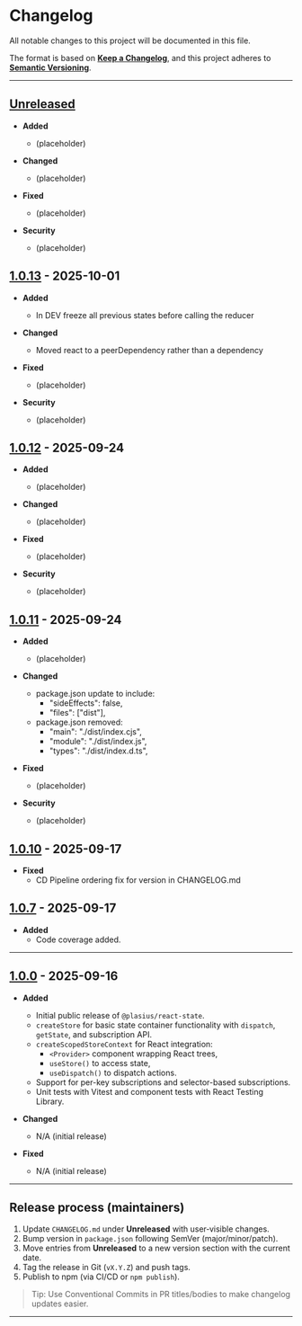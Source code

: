 
# Changelog

All notable changes to this project will be documented in this file.

The format is based on **[Keep a Changelog](https://keepachangelog.com/en/1.1.0/)**, and this project adheres to **[Semantic Versioning](https://semver.org/spec/v2.0.0.html)**.

---

## [Unreleased]

- **Added**
  - (placeholder)

- **Changed**
  - (placeholder)

- **Fixed**
  - (placeholder)

- **Security**
  - (placeholder)

## [1.0.13] - 2025-10-01

- **Added**
  - In DEV freeze all previous states before calling the reducer

- **Changed**
  - Moved react to a peerDependency rather than a dependency

- **Fixed**
  - (placeholder)

- **Security**
  - (placeholder)

## [1.0.12] - 2025-09-24

- **Added**
  - (placeholder)

- **Changed**
  - (placeholder)

- **Fixed**
  - (placeholder)

- **Security**
  - (placeholder)

## [1.0.11] - 2025-09-24

- **Added**
  - (placeholder)

- **Changed**
  - package.json update to include:
    - "sideEffects": false,
    - "files": ["dist"],
  - package.json removed:
    - "main": "./dist/index.cjs",
    - "module": "./dist/index.js",
    - "types": "./dist/index.d.ts",

- **Fixed**
  - (placeholder)

- **Security**
  - (placeholder)

## [1.0.10] - 2025-09-17

- **Fixed**
  - CD Pipeline ordering fix for version in CHANGELOG.md

## [1.0.7] - 2025-09-17

- **Added**
  - Code coverage added.

---

## [1.0.0] - 2025-09-16

- **Added**

  - Initial public release of `@plasius/react-state`.
  - `createStore` for basic state container functionality with `dispatch`, `getState`, and subscription API.
  - `createScopedStoreContext` for React integration:
    - `<Provider>` component wrapping React trees,
    - `useStore()` to access state,
    - `useDispatch()` to dispatch actions.
  - Support for per-key subscriptions and selector-based subscriptions.
  - Unit tests with Vitest and component tests with React Testing Library.

- **Changed**
  - N/A (initial release)

- **Fixed**
  - N/A (initial release)

---

## Release process (maintainers)

1. Update `CHANGELOG.md` under **Unreleased** with user‑visible changes.
2. Bump version in `package.json` following SemVer (major/minor/patch).
3. Move entries from **Unreleased** to a new version section with the current date.
4. Tag the release in Git (`vX.Y.Z`) and push tags.
5. Publish to npm (via CI/CD or `npm publish`).

> Tip: Use Conventional Commits in PR titles/bodies to make changelog updates easier.

---

[Unreleased]: https://github.com/Plasius-LTD/react-state/compare/v1.0.13...HEAD
[1.0.0]: https://github.com/Plasius-LTD/react-state/releases/tag/v1.0.0
[1.0.7]: https://github.com/Plasius-LTD/react-state/releases/tag/v1.0.7
[1.0.10]: https://github.com/Plasius-LTD/react-state/releases/tag/v1.0.10
[1.0.11]: https://github.com/Plasius-LTD/react-state/releases/tag/v1.0.11
[1.0.12]: https://github.com/Plasius-LTD/react-state/releases/tag/v1.0.12
[1.0.13]: https://github.com/Plasius-LTD/react-state/releases/tag/v1.0.13
